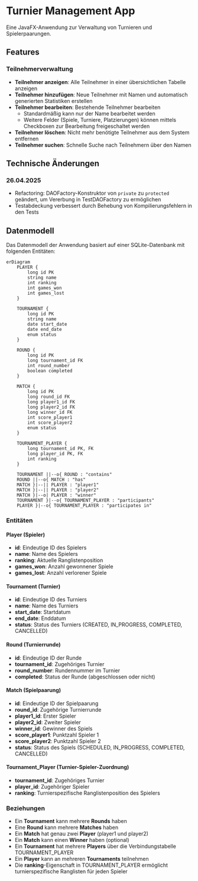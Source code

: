 # Turnier Management App

Eine JavaFX-Anwendung zur Verwaltung von Turnieren und Spielerpaarungen.

## Features

### Teilnehmerverwaltung
- **Teilnehmer anzeigen**: Alle Teilnehmer in einer übersichtlichen Tabelle anzeigen
- **Teilnehmer hinzufügen**: Neue Teilnehmer mit Namen und automatisch generierten Statistiken erstellen
- **Teilnehmer bearbeiten**: Bestehende Teilnehmer bearbeiten
  - Standardmäßig kann nur der Name bearbeitet werden
  - Weitere Felder (Spiele, Turniere, Platzierungen) können mittels Checkboxen zur Bearbeitung freigeschaltet werden
- **Teilnehmer löschen**: Nicht mehr benötigte Teilnehmer aus dem System entfernen
- **Teilnehmer suchen**: Schnelle Suche nach Teilnehmern über den Namen

## Technische Änderungen

### 26.04.2025
- Refactoring: DAOFactory-Konstruktor von `private` zu `protected` geändert, um Vererbung in TestDAOFactory zu ermöglichen
- Testabdeckung verbessert durch Behebung von Kompilierungsfehlern in den Tests

## Datenmodell

Das Datenmodell der Anwendung basiert auf einer SQLite-Datenbank mit folgenden Entitäten:

```mermaid
erDiagram
    PLAYER {
        long id PK
        string name
        int ranking
        int games_won
        int games_lost
    }
    
    TOURNAMENT {
        long id PK
        string name
        date start_date
        date end_date
        enum status
    }
    
    ROUND {
        long id PK
        long tournament_id FK
        int round_number
        boolean completed
    }
    
    MATCH {
        long id PK
        long round_id FK
        long player1_id FK
        long player2_id FK
        long winner_id FK
        int score_player1
        int score_player2
        enum status
    }
    
    TOURNAMENT_PLAYER {
        long tournament_id PK, FK
        long player_id PK, FK
        int ranking
    }
    
    TOURNAMENT ||--o{ ROUND : "contains"
    ROUND ||--o{ MATCH : "has"
    MATCH }|--|| PLAYER : "player1"
    MATCH }|--|| PLAYER : "player2"
    MATCH }|--o| PLAYER : "winner"
    TOURNAMENT }|--o{ TOURNAMENT_PLAYER : "participants"
    PLAYER }|--o{ TOURNAMENT_PLAYER : "participates in"
```

### Entitäten

#### Player (Spieler)
- **id**: Eindeutige ID des Spielers
- **name**: Name des Spielers
- **ranking**: Aktuelle Ranglistenposition
- **games_won**: Anzahl gewonnener Spiele
- **games_lost**: Anzahl verlorener Spiele

#### Tournament (Turnier)
- **id**: Eindeutige ID des Turniers
- **name**: Name des Turniers
- **start_date**: Startdatum
- **end_date**: Enddatum
- **status**: Status des Turniers (CREATED, IN_PROGRESS, COMPLETED, CANCELLED)

#### Round (Turnierrunde)
- **id**: Eindeutige ID der Runde
- **tournament_id**: Zugehöriges Turnier
- **round_number**: Rundennummer im Turnier
- **completed**: Status der Runde (abgeschlossen oder nicht)

#### Match (Spielpaarung)
- **id**: Eindeutige ID der Spielpaarung
- **round_id**: Zugehörige Turnierrunde
- **player1_id**: Erster Spieler
- **player2_id**: Zweiter Spieler
- **winner_id**: Gewinner des Spiels
- **score_player1**: Punktzahl Spieler 1
- **score_player2**: Punktzahl Spieler 2
- **status**: Status des Spiels (SCHEDULED, IN_PROGRESS, COMPLETED, CANCELLED)

#### Tournament_Player (Turnier-Spieler-Zuordnung)
- **tournament_id**: Zugehöriges Turnier
- **player_id**: Zugehöriger Spieler
- **ranking**: Turnierspezifische Ranglistenposition des Spielers

### Beziehungen

- Ein **Tournament** kann mehrere **Rounds** haben
- Eine **Round** kann mehrere **Matches** haben
- Ein **Match** hat genau zwei **Player** (player1 und player2)
- Ein **Match** kann einen **Winner** haben (optional)
- Ein **Tournament** hat mehrere **Players** über die Verbindungstabelle TOURNAMENT_PLAYER
- Ein **Player** kann an mehreren **Tournaments** teilnehmen
- Die **ranking**-Eigenschaft in TOURNAMENT_PLAYER ermöglicht turnierspezifische Ranglisten für jeden Spieler